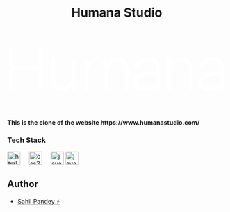 # <h1 size="80" align="center">Humana Studio</h1>

<p align="center">
  <svg data-v-661b3f1c="" width="495" height="189" viewBox="0 0 1889 384" fill="#fff" xmlns="http://www.w3.org/2000/svg"><path data-v-661b3f1c="" d="M257.538 0.076895V165.403H35.5438V0.076895H0.710879V377H35.5438V198.156H257.538V377H292.371V0.076895H257.538ZM548.886 377H581.12V97.297H548.886V254.825C548.886 314.093 511.454 354.645 467.263 354.645C412.674 354.645 400.197 319.292 400.197 266.782V97.297H367.963V275.621C367.963 344.767 394.478 383.759 458.945 383.759C507.295 383.759 534.849 358.284 548.886 331.769V377ZM691.309 221.552C691.309 162.284 725.102 121.732 770.853 121.732C824.921 121.732 835.839 157.085 835.839 209.594V377H868.073V221.552C868.073 162.284 901.866 121.732 947.616 121.732C1001.69 121.732 1012.6 157.085 1012.6 209.594V377H1044.84V200.756C1044.84 131.61 1019.88 92.618 955.935 92.618C910.184 92.618 882.63 112.894 861.314 148.247C849.356 112.374 824.402 92.618 779.171 92.618C729.261 92.618 705.346 118.093 691.309 144.607V97.297H659.075V377H691.309V221.552ZM1128.53 306.814C1128.53 263.663 1177.4 248.066 1291.25 235.589V249.106C1291.25 328.13 1244.46 355.164 1192.47 355.164C1155.04 355.164 1128.53 336.448 1128.53 306.814ZM1291.77 377H1324.53C1322.97 346.326 1321.41 319.292 1321.41 287.578C1321.41 265.223 1321.93 240.268 1321.93 201.276C1321.93 118.093 1278.78 91.0583 1213.79 91.0583C1149.84 91.0583 1107.21 126.931 1099.41 182.56H1133.21C1135.81 145.647 1163.88 119.652 1211.71 119.652C1251.74 119.652 1289.69 133.17 1289.69 197.117V206.995C1155.04 221.032 1092.65 243.387 1092.65 307.334C1092.65 353.605 1132.69 383.759 1185.2 383.759C1237.19 383.759 1272.02 364.003 1290.21 334.369L1291.77 377ZM1421.9 97.297H1389.67V377H1421.9V221.552C1421.9 162.284 1458.29 121.732 1506.64 121.732C1562.79 121.732 1576.83 157.085 1576.83 209.594V377H1609.06V200.756C1609.06 131.61 1581.51 92.618 1514.96 92.618C1462.45 92.618 1435.94 118.093 1421.9 144.607V97.297ZM1692.59 306.814C1692.59 263.663 1741.46 248.066 1855.32 235.589V249.106C1855.32 328.13 1808.53 355.164 1756.54 355.164C1719.11 355.164 1692.59 336.448 1692.59 306.814ZM1855.84 377H1888.59C1887.03 346.326 1885.47 319.292 1885.47 287.578C1885.47 265.223 1885.99 240.268 1885.99 201.276C1885.99 118.093 1842.84 91.0583 1777.85 91.0583C1713.91 91.0583 1671.28 126.931 1663.48 182.56H1697.27C1699.87 145.647 1727.94 119.652 1775.77 119.652C1815.81 119.652 1853.76 133.17 1853.76 197.117V206.995C1719.11 221.032 1656.72 243.387 1656.72 307.334C1656.72 353.605 1696.75 383.759 1749.26 383.759C1801.25 383.759 1836.08 364.003 1854.28 334.369L1855.84 377Z"></path></svg>
</p>
<h4>This is the clone of the website https://www.humanastudio.com/</h4>

### Tech Stack
<div>
  <img src="https://cdn.jsdelivr.net/gh/devicons/devicon/icons/html5/html5-original.svg" height="30" alt="html5 logo"  />
  <img width="12" />

  <img src="https://cdn.jsdelivr.net/gh/devicons/devicon/icons/css3/css3-original.svg" height="30" alt="css3 logo"  />
  <img width="12" />

  <img src="https://cdn.jsdelivr.net/gh/devicons/devicon/icons/javascript/javascript-original.svg" height="30" alt="javascript logo"  />
  <img src="https://gsap.com/community/uploads/monthly_2020_03/tweenmax.thumb.png.c849c5b56c6752e3f2276b82ee702625.png" height="30" alt="javascript logo"  />
</div>


## Author

 - [Sahil Pandey ⚡](https://www.github.com/RoronoaX)

